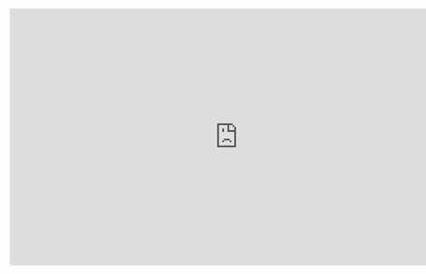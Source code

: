 <iframe style="border: 1px solid rgba(0, 0, 0, 0.1);" width="800" height="450" src="https://www.figma.com/embed?embed_host=share&url=https%3A%2F%2Fwww.figma.com%2Ffile%2FMzcj9y56Sv1kU67GDKyXMW%2FBeHonest-Website%3Fnode-id%3D0%253A1" allowfullscreen></iframe>